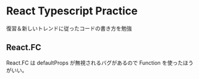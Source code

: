 # React Typescript Practice

復習＆新しいトレンドに従ったコードの書き方を勉強

## React.FC

React.FC は defaultProps が無視されるバグがあるので Function を使ったほうがいい。
